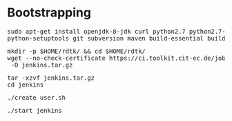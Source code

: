 # Bootstrapping

<pre>
sudo apt-get install openjdk-8-jdk curl python2.7 python2.7-dev \
python-setuptools git subversion maven build-essential build-essential cmake
</pre>

<pre>
mkdir -p $HOME/rdtk/ && cd $HOME/rdtk/
wget --no-check-certificate https://ci.toolkit.cit-ec.de/job/jenkins-distribution/lastStableBuild/artifact/jenkins.tar.gz \
 -O jenkins.tar.gz
</pre>

<pre>
tar -xzvf jenkins.tar.gz
cd jenkins
</pre>

<pre>
./create_user.sh
</pre>

<pre>
./start_jenkins
</pre>